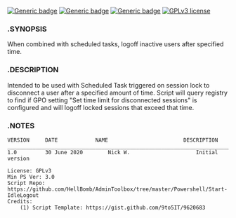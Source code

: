 [![Generic badge](https://img.shields.io/badge/Script%20Version-v1.0-Green.svg)](#) [![Generic badge](https://img.shields.io/badge/Maintained-Yes-Green.svg)](#) [![Generic badge](https://img.shields.io/badge/Minimum%20PS%20Version-3.0-Green.svg)](#) [![GPLv3 license](https://img.shields.io/badge/License-GPLv3-blue.svg)](http://perso.crans.org/besson/LICENSE.html)

### .SYNOPSIS
When combined with scheduled tasks, logoff inactive users after specified time. 

### .DESCRIPTION
Intended to be used with Scheduled Task triggered on session lock to disconnect a user after a specified amount of time. Script will query registry to find if GPO setting "Set time limit for disconnected sessions" is configured and will logoff locked sessions that exceed that time.


### .NOTES
    VERSION     DATE			NAME						DESCRIPTION
	___________________________________________________________________________________________________________
	1.0     	30 June 2020		Nick W.						Initial version

	License: GPLv3
	Min PS Ver: 3.0
	Script Repo: https://github.com/HellBomb/AdminToolbox/tree/master/Powershell/Start-IdleLogout
    Credits:
        (1) Script Template: https://gist.github.com/9to5IT/9620683

